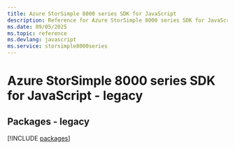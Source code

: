 ```yaml
---
title: Azure StorSimple 8000 series SDK for JavaScript
description: Reference for Azure StorSimple 8000 series SDK for JavaScript
ms.date: 09/05/2025
ms.topic: reference
ms.devlang: javascript
ms.service: storsimple8000series
---
```

# Azure StorSimple 8000 series SDK for JavaScript - legacy
## Packages - legacy
[!INCLUDE [packages](storsimple-8000-series-index.md)]